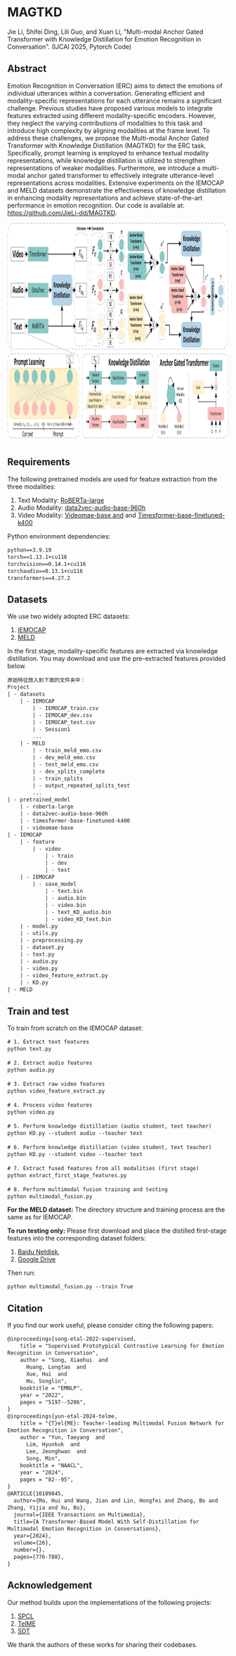 # MAGTKD
Jie Li, Shifei Ding, Lili Guo, and Xuan Li, "Multi-modal Anchor Gated Transformer with Knowledge Distillation for Emotion Recognition in Conversation". (IJCAI 2025, Pytorch Code)

## Abstract
Emotion Recognition in Conversation (ERC) aims to detect the emotions of individual utterances within a conversation. Generating efficient and modality-specific representations for each utterance remains a significant challenge. Previous studies have proposed various models to integrate features extracted using different modality-specific encoders. However, they neglect the varying contributions of modalities to this task and introduce high complexity by aligning modalities at the frame level. To address these challenges, we propose the Multi-modal Anchor Gated Transformer with Knowledge Distillation (MAGTKD) for the ERC task. Specifically, prompt learning is employed to enhance textual modality representations, while knowledge distillation is utilized to strengthen representations of weaker modalities. Furthermore, we introduce a multi-modal anchor gated transformer to effectively integrate utterance-level representations across modalities. Extensive experiments on the IEMOCAP and MELD datasets demonstrate the effectiveness of knowledge distillation in enhancing modality representations and achieve state-of-the-art performance in emotion recognition. Our code is available at: https://github.com/JieLi-dd/MAGTKD.

<picture>
<img src="./src/Framework.jpg" width="1000" height="500">
</picture>

## Requirements
The following pretrained models are used for feature extraction from the three modalities:
1. Text Modality: [RoBERTa-large](https://huggingface.co/FacebookAI/roberta-large)
2. Audio Modality: [data2vec-audio-base-960h](https://huggingface.co/facebook/data2vec-audio-base-960h)
3. Video Modality: [Videomae-base and](https://huggingface.co/MCG-NJU/videomae-base) and 
[Timesformer-base-finetuned-k400](https://huggingface.co/facebook/timesformer-base-finetuned-k400)

Python environment dependencies:
```
python==3.9.19
torch==1.13.1+cu116
torchvision==0.14.1+cu116   
torchaudio==0.13.1+cu116
transformers==4.27.2
```


## Datasets
We use two widely adopted ERC datasets:
1. [IEMOCAP](https://sail.usc.edu/iemocap/iemocap_release.htm)
2. [MELD](https://github.com/declare-lab/MELD/)

In the first stage, modality-specific features are extracted via knowledge distillation. You may download and use the pre-extracted features provided below.
```
原始特征放入到下面的文件夹中：
Project
| - datasets
    | - IEMOCAP
        | - IEMOCAP_train.csv
        | - IEMOCAP_dev.csv
        | - IEMOCAP_test.csv
        | - Session1
        ...
    | - MELD
        | - train_meld_emo.csv
        | - dev_meld_emo.csv
        | - test_meld_emo.csv
        | - dev_splits_complete
        | - train_splits
        | - output_repeated_splits_test
        ...
| - pretrained_model
    | - roberta-large
    | - data2vec-audio-base-960h
    | - timesformer-base-finetuned-k400
    | - videomae-base
| - IEMOCAP
    | - feature
        | - video
            | - train
            | - dev
            | - test
    | - IEMOCAP
        | - save_model
            | - text.bin
            | - audio.bin
            | - video.bin
            | - text_KD_audio.bin
            | - video_KD_text.bin
    | - model.py
    | - utils.py
    | - preprocessing.py
    | - dataset.py
    | - text.py
    | - audio.py
    | - video.py
    | - video_feature_extract.py
    | - KD.py
| - MELD
```

## Train and test
To train from scratch on the IEMOCAP dataset:
```
# 1. Extract text features
python text.py  

# 2. Extract audio features
python audio.py  

# 3. Extract raw video features
python video_feature_extract.py  

# 4. Process video features
python video.py  

# 5. Perform knowledge distillation (audio student, text teacher)
python KD.py --student audio --teacher text  

# 6. Perform knowledge distillation (video student, text teacher)
python KD.py --student video --teacher text  

# 7. Extract fused features from all modalities (first stage)
python extract_first_stage_features.py  

# 8. Perform multimodal fusion training and testing
python multimodal_fusion.py
```

**For the MELD dataset:**
The directory structure and training process are the same as for IEMOCAP.

**To run testing only:**
Please first download and place the distilled first-stage features into the corresponding dataset folders:
1. [Baidu Netdisk](https://pan.baidu.com/s/1t3Y1jdWgMXqhCkaT6gB1ww?pwd=dzz5),
2. [Google Drive]()

Then run:
```
python multimodal_fusion.py --train True
```

## Citation
If you find our work useful, please consider citing the following papers:
```
@inproceedings{song-etal-2022-supervised,
    title = "Supervised Prototypical Contrastive Learning for Emotion Recognition in Conversation",
    author = "Song, Xiaohui  and
      Huang, Longtao  and
      Xue, Hui  and
      Hu, Songlin",
    booktitle = "EMNLP",
    year = "2022",
    pages = "5197--5206",
}
@inproceedings{yun-etal-2024-telme,
    title = "{T}el{ME}: Teacher-leading Multimodal Fusion Network for Emotion Recognition in Conversation",
    author = "Yun, Taeyang  and
      Lim, Hyunkuk  and
      Lee, Jeonghwan  and
      Song, Min",
    booktitle = "NAACL",
    year = "2024",
    pages = "82--95",
}
@ARTICLE{10109845,
  author={Ma, Hui and Wang, Jian and Lin, Hongfei and Zhang, Bo and Zhang, Yijia and Xu, Bo},
  journal={IEEE Transactions on Multimedia}, 
  title={A Transformer-Based Model With Self-Distillation for Multimodal Emotion Recognition in Conversations}, 
  year={2024},
  volume={26},
  number={},
  pages={776-788},
}
```


## Acknowledgement
Our method builds upon the implementations of the following projects:
1. [SPCL](https://github.com/caskcsg/spcl)
2. [TelME](https://github.com/yuntaeyang/TelME)
3. [SDT](https://github.com/butterfliesss/SDT)

We thank the authors of these works for sharing their codebases.